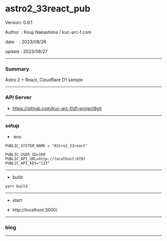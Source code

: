 ﻿# astro2_33react_pub

 Version: 0.9.1

 Author  : Kouji Nakashima / kuc-arc-f.com

 date    : 2023/08/26

 update  : 2023/08/27 
***
### Summary

Astro 2 + React,  Cloudflare D1 sample

***
### API Server

* https://github.com/kuc-arc-f/d1-project8git

***
### setup
* .env

```
PUBLIC_SYSTEM_NAME = "AStro2_33react"

PUBLIC_USER_ID=100
PUBLIC_API_URL=http://localhost:8787
PUBLIC_API_KEY="123"
```
***

* build
```
yarn build
```

***
* start

* http://localhost:3000/

***
### blog


***

